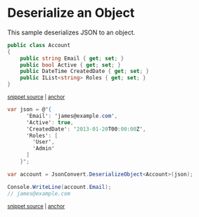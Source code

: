 # Deserialize an Object

This sample deserializes JSON to an object.

<!-- snippet: DeserializeObjectTypes -->
<a id='snippet-deserializeobjecttypes'></a>
```cs
public class Account
{
    public string Email { get; set; }
    public bool Active { get; set; }
    public DateTime CreatedDate { get; set; }
    public IList<string> Roles { get; set; }
}
```
<sup><a href='/src/Tests/Documentation/Samples/Serializer/DeserializeObject.cs#L30-L38' title='Snippet source file'>snippet source</a> | <a href='#snippet-deserializeobjecttypes' title='Start of snippet'>anchor</a></sup>
<!-- endSnippet -->

<!-- snippet: DeserializeObjectUsage -->
<a id='snippet-deserializeobjectusage'></a>
```cs
var json = @"{
      'Email': 'james@example.com',
      'Active': true,
      'CreatedDate': '2013-01-20T00:00:00Z',
      'Roles': [
        'User',
        'Admin'
      ]
    }";

var account = JsonConvert.DeserializeObject<Account>(json);

Console.WriteLine(account.Email);
// james@example.com
```
<sup><a href='/src/Tests/Documentation/Samples/Serializer/DeserializeObject.cs#L43-L58' title='Snippet source file'>snippet source</a> | <a href='#snippet-deserializeobjectusage' title='Start of snippet'>anchor</a></sup>
<!-- endSnippet -->
